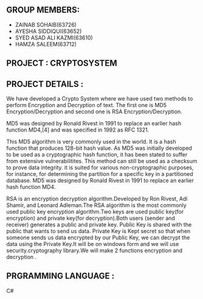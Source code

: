 ## GROUP MEMBERS:
* ZAINAB SOHAIB(63726)
* AYESHA SIDDIQUI(63652)
* SYED ASAD ALI KAZMI(63610)
* HAMZA SALEEM(63712)

## PROJECT : CRYPTOSYSTEM


## PROJECT DETAILS :
We have developed a Crypto System where we have used two methods to perform Encryption and Decryption of text. The first one is MD5 Encryption/Decryption and second one is RSA Encryption/Decryption.

MD5 was designed by Ronald Rivest in 1991 to replace an earlier hash function MD4,[4] and was specified in 1992 as RFC 1321.

This MD5 algorithm is very commonly used in the world. It is a hash function that produces 128-bit hash value. As MD5 was initially developed to be used as a cryptographic hash function, it has been stated to suffer from extensive vulnerabilitites. This method can still be used as a checksum to prove data integrity. it is suited for various non-cryptographic purposes, for instance, for determining the partition for a specific key in a partitioned database.
MD5 was designed by Ronald Rivest in 1991 to replace an earlier hash function MD4.

RSA is an encryption decryption algorithm.Developed by Ron Rivest, Adi Shamir, and Leonard Adleman.The RSA algorithm is the most commonly used public key encryption algorithm.Two keys are used public key(for encryption) and private key(for decryption).Both users (sender and receiver) generates a public and private key. Public Key is shared with the public that wants to send us data. Private Key is Kept secret so that when someone sends us data encrypted by our Public Key, we can decrypt the data using the Private Key.It will be on windows form and we will use security.cryptography library.We will make 2 functions encryption and decryption .


## PRGRAMMING LANGUAGE :
C#
